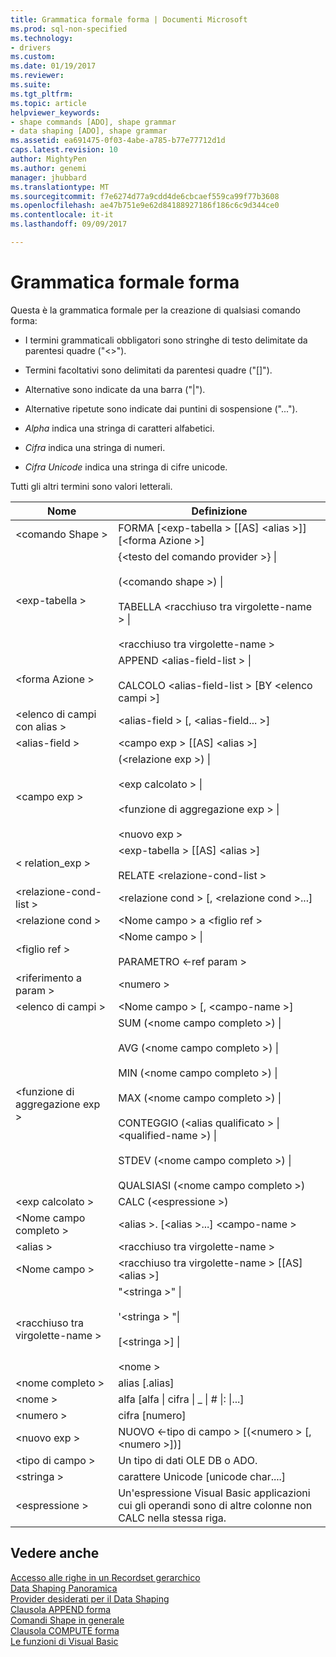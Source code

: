 ```yaml
---
title: Grammatica formale forma | Documenti Microsoft
ms.prod: sql-non-specified
ms.technology:
- drivers
ms.custom: 
ms.date: 01/19/2017
ms.reviewer: 
ms.suite: 
ms.tgt_pltfrm: 
ms.topic: article
helpviewer_keywords:
- shape commands [ADO], shape grammar
- data shaping [ADO], shape grammar
ms.assetid: ea691475-0f03-4abe-a785-b77e77712d1d
caps.latest.revision: 10
author: MightyPen
ms.author: genemi
manager: jhubbard
ms.translationtype: MT
ms.sourcegitcommit: f7e6274d77a9cdd4de6cbcaef559ca99f77b3608
ms.openlocfilehash: ae47b751e9e62d84188927186f186c6c9d344ce0
ms.contentlocale: it-it
ms.lasthandoff: 09/09/2017

---
```

# <a name="formal-shape-grammar"></a>Grammatica formale forma
Questa è la grammatica formale per la creazione di qualsiasi comando forma:  
  
-   I termini grammaticali obbligatori sono stringhe di testo delimitate da parentesi quadre ("<>").  
  
-   Termini facoltativi sono delimitati da parentesi quadre ("[]").  
  
-   Alternative sono indicate da una barra ("&#124;").  
  
-   Alternative ripetute sono indicate dai puntini di sospensione ("...").  
  
-   *Alpha* indica una stringa di caratteri alfabetici.  
  
-   *Cifra* indica una stringa di numeri.  
  
-   *Cifra Unicode* indica una stringa di cifre unicode.  
  
 Tutti gli altri termini sono valori letterali.  
  
|Nome|Definizione|  
|----------|----------------|  
|\<comando Shape >|FORMA [\<exp-tabella > [[AS] \<alias >]] [\<forma Azione >]|  
|\<exp-tabella >|{\<testo del comando provider >} &#124;<br /><br /> (\<comando shape >) &#124;<br /><br /> TABELLA \<racchiuso tra virgolette-name > &#124;<br /><br /> \<racchiuso tra virgolette-name >|  
|\<forma Azione >|APPEND \<alias-field-list > &#124;<br /><br /> CALCOLO \<alias-field-list > [BY \<elenco campi >]|  
|\<elenco di campi con alias >|\<alias-field > [, \<alias-field... >]|  
|\<alias-field >|\<campo exp > [[AS] \<alias >]|  
|\<campo exp >|(\<relazione exp >) &#124;<br /><br /> \<exp calcolato > &#124;<br /><br /> \<funzione di aggregazione exp > &#124;<br /><br /> \<nuovo exp >|  
|< relation_exp >|\<exp-tabella > [[AS] \<alias >]<br /><br /> RELATE \<relazione-cond-list >|  
|\<relazione-cond-list >|\<relazione cond > [, \<relazione cond >...]|  
|\<relazione cond >|\<Nome campo > a \<figlio ref >|  
|\<figlio ref >|\<Nome campo > &#124;<br /><br /> PARAMETRO \<-ref param >|  
|\<riferimento a param >|\<numero >|  
|\<elenco di campi >|\<Nome campo > [, \<campo-name >]|  
|\<funzione di aggregazione exp >|SUM (\<nome campo completo >) &#124;<br /><br /> AVG (\<nome campo completo >) &#124;<br /><br /> MIN (\<nome campo completo >) &#124;<br /><br /> MAX (\<nome campo completo >) &#124;<br /><br /> CONTEGGIO (\<alias qualificato > &#124; \<qualified-name >) &#124;<br /><br /> STDEV (\<nome campo completo >) &#124;<br /><br /> QUALSIASI (\<nome campo completo >)|  
|\<exp calcolato >|CALC (\<espressione >)|  
|\<Nome campo completo >|\<alias >. [\<alias >...] \<campo-name >|  
|\<alias >|\<racchiuso tra virgolette-name >|  
|\<Nome campo >|\<racchiuso tra virgolette-name > [[AS] \<alias >]|  
|\<racchiuso tra virgolette-name >|"\<stringa >" &#124;<br /><br /> '\<stringa > "&#124;<br /><br /> [\<stringa >] &#124;<br /><br /> \<nome >|  
|\<nome completo >|alias [.alias]|  
|\<nome >|alfa [alfa &#124; cifra &#124; _ &#124; # &#124;: &#124;...]|  
|\<numero >|cifra [numero]|  
|\<nuovo exp >|NUOVO \<-tipo di campo > [(\<numero > [, \<numero >])]|  
|\<tipo di campo >|Un tipo di dati OLE DB o ADO.|  
|\<stringa >|carattere Unicode [unicode char....]|  
|\<espressione >|Un'espressione Visual Basic applicazioni cui gli operandi sono di altre colonne non CALC nella stessa riga.|  
  
## <a name="see-also"></a>Vedere anche  
 [Accesso alle righe in un Recordset gerarchico](../../../ado/guide/data/accessing-rows-in-a-hierarchical-recordset.md)   
 [Data Shaping Panoramica](../../../ado/guide/data/data-shaping-overview.md)   
 [Provider desiderati per il Data Shaping](../../../ado/guide/data/required-providers-for-data-shaping.md)   
 [Clausola APPEND forma](../../../ado/guide/data/shape-append-clause.md)   
 [Comandi Shape in generale](../../../ado/guide/data/shape-commands-in-general.md)   
 [Clausola COMPUTE forma](../../../ado/guide/data/shape-compute-clause.md)   
 [Le funzioni di Visual Basic](../../../ado/guide/data/visual-basic-for-applications-functions.md)

